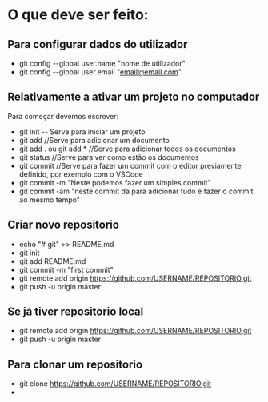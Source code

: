 # O que deve ser feito:
## Para configurar dados do utilizador

- git config --global user.name "nome de utilizador"
- git config --global user.email "email@email.com"

## Relativamente a ativar um projeto no computador
Para começar devemos escrever:
- git init
-- Serve para iniciar um projeto
- git add
//Serve para adicionar um documento
- git add . ou git add *
//Serve para adicionar todos os documentos
- git status
//Serve para ver como estão os documentos
- git commit
//Serve para fazer um commit com o editor previamente definido, por exemplo com o VSCode
- git commit -m "Neste podemos fazer um simples commit"
- git commit -am "neste commit da para adicionar tudo e fazer o commit ao mesmo tempo"

## Criar novo repositorio
- echo "# git" >> README.md
- git init
- git add README.md
- git commit -m "first commit"
- git remote add origin https://github.com/USERNAME/REPOSITORIO.git
- git push -u origin master

## Se já tiver repositorio local
- git remote add origin https://github.com/USERNAME/REPOSITORIO.git
- git push -u origin master

## Para clonar um repositorio
- git clone https://github.com/USERNAME/REPOSITORIO.git
-
